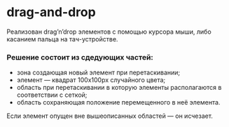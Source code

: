# drag-and-drop

Реализован drag’n’drop элементов с помощью курсора мыши, либо касанием пальца на тач-устройстве.

### Решение состоит из сдедующих частей:
* зона создающая новый элемент при перетаскивании;
* элемент — квадрат 100х100px случайного цвета;
* область при перетаскивании в которую элементы располагаются в соответствии с сеткой;
* область сохраняющая положение перемещенного в неё элемента.

Если элемент опущен вне вышеописанных областей — он исчезает.
